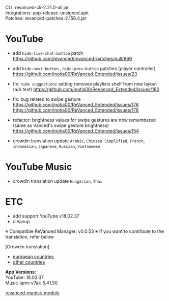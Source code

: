 CLI: revanced-cli-2.21.0-all.jar  
Integrations: app-release-unsigned.apk  
Patches: revanced-patches-2.156.4.jar  

YouTube
==
- add `hide-live-chat-button` patch https://github.com/revanced/revanced-patches/pull/869
- add `hide-next-button` , `hide-prev-button` patches (player controller)  https://github.com/inotia00/ReVanced_Extended/issues/23
- fix: `hide suggestions` setting removes playlists shelf from new layout (a/b test) https://github.com/inotia00/ReVanced_Extended/issues/180
- fix: bug related to swipe gesture https://github.com/inotia00/ReVanced_Extended/issues/176 https://github.com/inotia00/ReVanced_Extended/issues/178
- refactor: brightness values for swipe gestures are now remembered (same as Vanced's swipe gesture brightness) https://github.com/inotia00/ReVanced_Extended/issues/154

- crowdin translation update
`Arabic`, `Chinese Simplified`, `French`, `Indonesian`, `Japanese`, `Russian`, `Vietnamese`

YouTube Music
==
- crowdin translation update
`Hungarian`, `Thai`

ETC
==
- add support YouTube v18.02.37
- cleanup

※ Compatible ReVanced Manager: v0.0.53
※ If you want to contribute to the translation, refer below

[Crowdin translation]
- [european countries](https://crowdin.com/project/revancedextendedeu)
- [other countries](https://crowdin.com/project/revancedextended)
  
**App Versions:**  
YouTube: 18.02.37  
Music (arm-v7a): 5.41.50  

[revanced-magisk-module](https://github.com/j-hc/revanced-magisk-module)  
